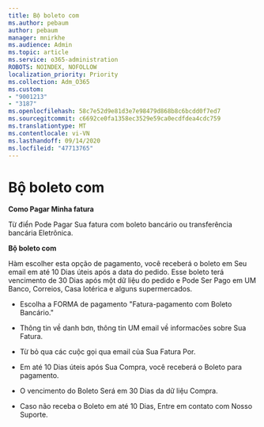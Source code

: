 ```yaml
---
title: Bộ boleto com
ms.author: pebaum
author: pebaum
manager: mnirkhe
ms.audience: Admin
ms.topic: article
ms.service: o365-administration
ROBOTS: NOINDEX, NOFOLLOW
localization_priority: Priority
ms.collection: Adm_O365
ms.custom:
- "9001213"
- "3187"
ms.openlocfilehash: 58c7e52d9e81d3e7e98479d868b8c6bcdd0f7ed7
ms.sourcegitcommit: c6692ce0fa1358ec3529e59ca0ecdfdea4cdc759
ms.translationtype: MT
ms.contentlocale: vi-VN
ms.lasthandoff: 09/14/2020
ms.locfileid: "47713765"
---
```

# <a name="como-pagar-com-boleto"></a>Bộ boleto com

**Como Pagar Minha fatura**

Từ điển Pode Pagar Sua fatura com boleto bancário ou transferência bancária Eletrônica.

**Bộ boleto com**

Hàm escolher esta opção de pagamento, você receberá o boleto em Seu email em até 10 Dias úteis após a data do pedido. Esse boleto terá vencimento de 30 Dias após một dữ liệu do pedido e Pode Ser Pago em UM Banco, Correios, Casa lotérica e alguns supermercados.

- Escolha a FORMA de pagamento "Fatura-pagamento com Boleto Bancário."

- Thông tin về danh bơn, thông tin UM email về informacões sobre Sua Fatura.

- Từ bỏ qua các cuộc gọi qua email của Sua Fatura Por.

- Em até 10 Dias úteis após Sua Compra, você receberá o Boleto para pagamento.

- O vencimento do Boleto Será em 30 Dias da dữ liệu Compra.

- Caso não receba o Boleto em até 10 Dias, Entre em contato com Nosso Suporte.

